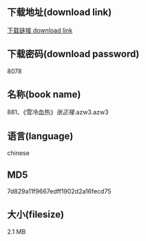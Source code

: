 ## 下载地址(download link)
[下载链接 download link](https://voluble-croquembouche-d321dc.netlify.app/?s=881%E3%80%81%E3%80%8A%E9%9B%AA%E5%86%B7%E8%A1%80%E7%83%AD%E3%80%8B_%E5%BC%A0%E6%AD%A3%E9%9A%86_.azw3)

## 下载密码(download password)
8078

## 名称(book name)
881、《雪冷血热》_张正隆_.azw3.azw3

## 语言(language)
chinese

## MD5
7d829a11f9667edff1902d2a16fecd75

## 大小(filesize)
2.1 MB
